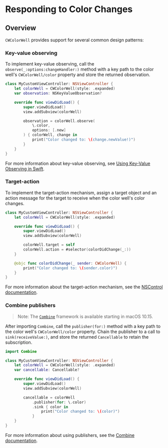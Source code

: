# Responding to Color Changes

## Overview

``CWColorWell`` provides support for several common design patterns:

### Key-value observing

To implement key-value observing, call the `observe(_:options:changeHandler:)` method with a key path to the color well's ``CWColorWell/color`` property and store the returned observation.

```swift
class MyCustomViewController: NSViewController {
    let colorWell = CWColorWell(style: .expanded)
    var observation: NSKeyValueObservation?

    override func viewDidLoad() {
        super.viewDidLoad()
        view.addSubview(colorWell)

        observation = colorWell.observe(
            \.color, 
            options: [.new]
        ) { colorWell, change in
            print("Color changed to: \(change.newValue!)")
        }
    }
}
```

For more information about key-value observing, see [Using Key-Value Observing in Swift](https://developer.apple.com/documentation/swift/using-key-value-observing-in-swift).

### Target-action

To implement the target-action mechanism, assign a target object and an action message for the target to receive when the color well's color changes.

```swift
class MyCustomViewController: NSViewController {
    let colorWell = CWColorWell(style: .expanded)

    override func viewDidLoad() {
        super.viewDidLoad()
        view.addSubview(colorWell)

        colorWell.target = self
        colorWell.action = #selector(colorDidChange(_:))
    }

    @objc func colorDidChange(_ sender: CWColorWell) {
        print("Color changed to: \(sender.color)")
    }
}
```

For more information about the target-action mechanism, see the [NSControl documentation](https://developer.apple.com/documentation/appkit/nscontrol).

### Combine publishers

> Note: The [`Combine`](https://developer.apple.com/documentation/combine) framework is available starting in macOS 10.15.

After importing `Combine`, call the `publisher(for:)` method with a key path to the color well's ``CWColorWell/color`` property. Chain the publisher to a call to `sink(receiveValue:)`, and store the returned `Cancellable` to retain the subscription.

```swift
import Combine

class MyCustomViewController: NSViewController {
    let colorWell = CWColorWell(style: .expanded)
    var cancellable: Cancellable?

    override func viewDidLoad() {
        super.viewDidLoad()
        view.addSubview(colorWell)

        cancellable = colorWell
            .publisher(for: \.color)
            .sink { color in
                print("Color changed to: \(color)")
            }
    }
}
```

For more information about using publishers, see the [Combine documentation](https://developer.apple.com/documentation/combine).
